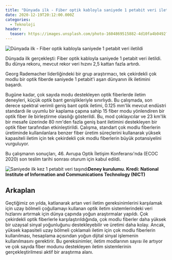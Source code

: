 ```yaml
---
title: "Dünyada ilk - Fiber optik kabloyla saniyede 1 petabit veri iletildi"
date: 2020-12-19T20:12:00.000Z
categories:
  - Teknoloji
header:
  teaser: https://images.unsplash.com/photo-1604869515882-4d10fa4b0492?ixid=MXwxMjA3fDB8MHxwaG90by1wYWdlfHx8fGVufDB8fHw%3D&ixlib=rb-1.2.1&auto=format&fit=crop&w=1350&q=80
---
```

![Dünyada ilk - Fiber optik kabloyla saniyede 1 petabit veri iletildi](https://images.unsplash.com/photo-1604869515882-4d10fa4b0492?ixid=MXwxMjA3fDB8MHxwaG90by1wYWdlfHx8fGVufDB8fHw%3D&ixlib=rb-1.2.1&auto=format&fit=crop&w=1350&q=80)

Dünyada ilk gerçekleşti: Fiber optik kabloyla saniyede 1 petabit veri iletildi.
Bu dünya rekoru, mevcut rekor veri hızını 2,5 kattan fazla artırdı.

Georg Rademacher liderliğindeki bir grup araştırmacı, tek çekirdekli çok modlu bir optik fiberde saniyede 1 petabit'i aşan dünyanın ilk iletimini başardı.

Bugüne kadar, çok sayıda modu destekleyen optik fiberlerde iletim deneyleri, küçük optik bant genişlikleriyle sınırlıydı. Bu çalışmada, son derece spektral verimli geniş bant optik iletimi, 0.125 mm'lik mevcut endüstri standardı ile uyumlu bir kaplama çapına sahip 15 fiber modu yönlendiren bir optik fiber ile birleştirme olasılığı gösterildi. Bu, mod çoklayıcılar ve 23 km'lik bir mesafe üzerinde 80 nm'den fazla geniş bant iletimini destekleyen bir optik fiber tarafından etkinleştirildi. Çalışma, standart çok modlu fiberlerin üretiminde kullanılanlara benzer fiber üretim süreçlerini kullanarak yüksek kapasiteli iletim için tek çekirdekli çok modlu fiberlerin büyük potansiyelini vurguluyor.

Bu çalışmanın sonuçları, 46. Avrupa Optik İletişim Konferansı'nda (ECOC 2020) son teslim tarihi sonrası oturum için kabul edildi.

![Saniyede ilk kez 1 petabit veri taşındı](https://scitechdaily.com/images/Petabit-Transmission-Experimental-Setup.jpg)**Deney kurulumu. Kredi: National Institute of Information and Communications Technology (NICT)**

Arkaplan
-
Geçtiğimiz on yılda, katlanarak artan veri iletim gereksinimlerini karşılamak için uzay bölmeli çoğullamayı kullanan optik iletim sistemlerindeki veri hızlarını artırmak için dünya çapında yoğun araştırmalar yapıldı. Çok çekirdekli optik fiberlerle karşılaştırıldığında, çok modlu fiberler daha yüksek bir uzaysal sinyal yoğunluğunu destekleyebilir ve üretimi daha kolay. Ancak, yüksek kapasiteli uzay bölmeli çoklamalı iletim için çok modlu fiberlerin kullanılması, hesaplama açısından yoğun dijital sinyal işlemenin kullanılmasını gerektirir. Bu gereksinimler, iletim modlarının sayısı ile artıyor ve çok sayıda fiber modunu destekleyen iletim sistemlerinin gerçekleştirilmesi aktif bir araştırma alanı.
